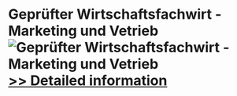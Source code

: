 # Geprüfter Wirtschaftsfachwirt - Marketing und Vetrieb<br />![Geprüfter Wirtschaftsfachwirt - Marketing und Vetrieb](https://mycommerce.akamaized.net/api/pimages/P300381776/BIG/300381776.JPG)<br />[>> Detailed information](https://secure.shareit.com/shareit/product.html?productid=300381776&affiliateid=200057808)